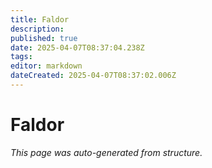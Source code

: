 ```yaml
---
title: Faldor
description: 
published: true
date: 2025-04-07T08:37:04.238Z
tags: 
editor: markdown
dateCreated: 2025-04-07T08:37:02.006Z
---
```


# Faldor

*This page was auto-generated from structure.*